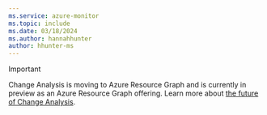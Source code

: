 ```yaml
---
ms.service: azure-monitor
ms.topic: include
ms.date: 03/18/2024
ms.author: hannahhunter
author: hhunter-ms
---
```


> [!IMPORTANT]
> Change Analysis is moving to Azure Resource Graph and is currently in preview as an Azure Resource Graph offering. Learn more about [the future of Change Analysis](../../../governance/resource-graph/changes/transitional-overview.md).